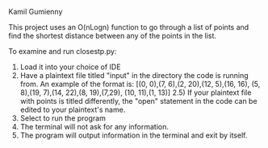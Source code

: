 Kamil Gumienny  

This project uses an O(nLogn) function to go through a list of points and find the shortest distance between any of the points in the list.

To examine and run closestp.py:

1) Load it into your choice of IDE
2) Have a plaintext file titled "input" in the directory the code is running from. An example of the format is: [(0, 0),(7, 6),(2, 20),(12, 5),(16, 16), (5, 8),(19, 7),(14, 22),(8, 19),(7,29), (10, 11),(1, 13)]
2.5) If your plaintext file with points is titled differently, the "open" statement in the code can be edited to your plaintext's name.
3) Select to run the program
4) The terminal will not ask for any information.
5) The program will output information in the terminal and exit by itself.
